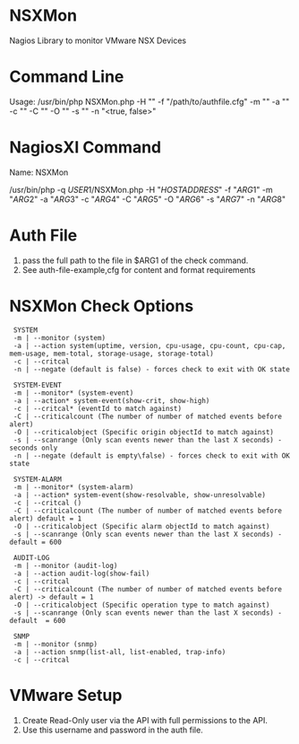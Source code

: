 # NSXMon
Nagios Library to monitor VMware NSX Devices

# Command Line
Usage: /usr/bin/php NSXMon.php -H "<hostname>"  -f "/path/to/authfile.cfg" -m "<monitor>" -a "<action>" -c "<critical>" -C "<criticalCount>" -O "<objectId>" -s "<scanrange>" -n "<true, false>"

# NagiosXI Command 
Name: NSXMon

/usr/bin/php -q $USER1$/NSXMon.php -H "$HOSTADDRESS$" -f "$ARG1$" -m "$ARG2$" -a "$ARG3$" -c "$ARG4$" -C "$ARG5$" -O "$ARG6$" -s "$ARG7$" -n "$ARG8$"

# Auth File
1. pass the full path to the file in $ARG1 of the check command.
2. See auth-file-example,cfg for content and format requirements

# NSXMon Check Options
     
     SYSTEM
     -m | --monitor (system)
     -a | --action system(uptime, version, cpu-usage, cpu-count, cpu-cap, mem-usage, mem-total, storage-usage, storage-total)
     -c | --critcal
     -n | --negate (default is false) - forces check to exit with OK state

     SYSTEM-EVENT
     -m | --monitor* (system-event)
     -a | --action* system-event(show-crit, show-high)
     -c | --critcal* (eventId to match against)
     -C | --criticalcount (The number of number of matched events before alert)
     -O | --criticalobject (Specific origin objectId to match against)
     -s | --scanrange (Only scan events newer than the last X seconds) - seconds only
     -n | --negate (default is empty\false) - forces check to exit with OK state

     SYSTEM-ALARM
     -m | --monitor* (system-alarm)
     -a | --action* system-event(show-resolvable, show-unresolvable)
     -c | --critcal ()
     -C | --criticalcount (The number of number of matched events before alert) default = 1
     -O | --criticalobject (Specific alarm objectId to match against)
     -s | --scanrange (Only scan events newer than the last X seconds) - default = 600

     AUDIT-LOG
     -m | --monitor (audit-log)
     -a | --action audit-log(show-fail)
     -c | --critcal
     -C | --criticalcount (The number of number of matched events before alert) -> default = 1
     -O | --criticalobject (Specific operation type to match against)
     -s | --scanrange (Only scan events newer than the last X seconds) - default  = 600

     SNMP
     -m | --monitor (snmp)
     -a | --action snmp(list-all, list-enabled, trap-info)
     -c | --critcal

# VMware Setup
1. Create Read-Only user via the API with full permissions to the API.
2. Use this username and password in the auth file.
